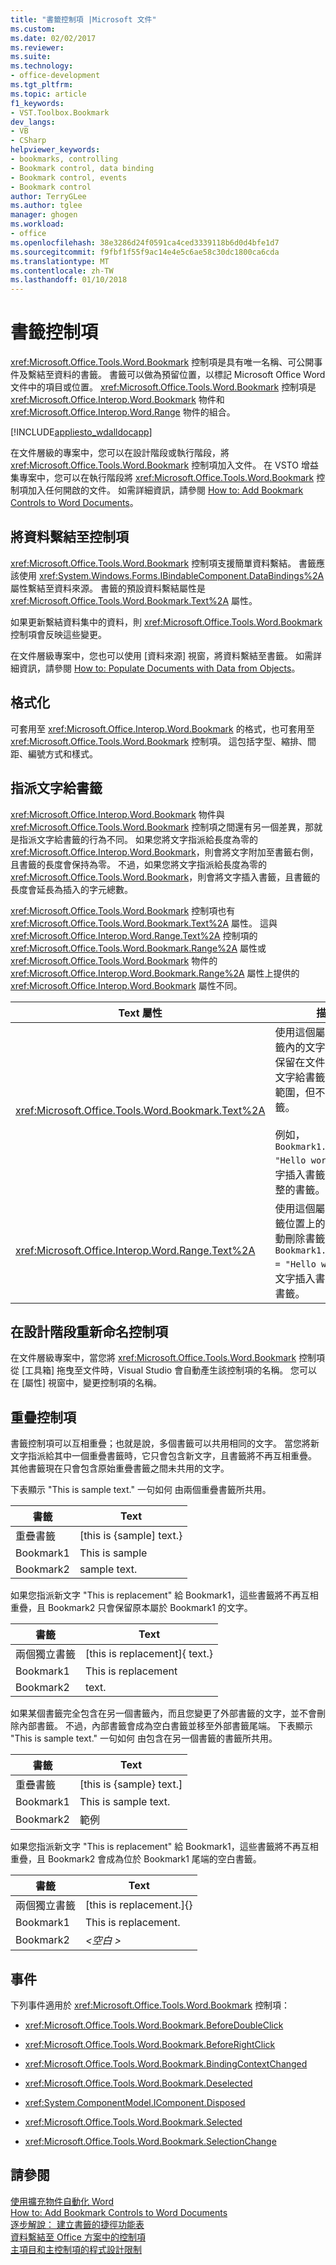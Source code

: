 ```yaml
---
title: "書籤控制項 |Microsoft 文件"
ms.custom: 
ms.date: 02/02/2017
ms.reviewer: 
ms.suite: 
ms.technology:
- office-development
ms.tgt_pltfrm: 
ms.topic: article
f1_keywords:
- VST.Toolbox.Bookmark
dev_langs:
- VB
- CSharp
helpviewer_keywords:
- bookmarks, controlling
- Bookmark control, data binding
- Bookmark control, events
- Bookmark control
author: TerryGLee
ms.author: tglee
manager: ghogen
ms.workload:
- office
ms.openlocfilehash: 38e3286d24f0591ca4ced3339118b6d0d4bfe1d7
ms.sourcegitcommit: f9fbf1f55f9ac14e4e5c6ae58c30dc1800ca6cda
ms.translationtype: MT
ms.contentlocale: zh-TW
ms.lasthandoff: 01/10/2018
---
```

# <a name="bookmark-control"></a>書籤控制項
  <xref:Microsoft.Office.Tools.Word.Bookmark> 控制項是具有唯一名稱、可公開事件及繫結至資料的書籤。 書籤可以做為預留位置，以標記 Microsoft Office Word 文件中的項目或位置。 <xref:Microsoft.Office.Tools.Word.Bookmark> 控制項是 <xref:Microsoft.Office.Interop.Word.Bookmark> 物件和 <xref:Microsoft.Office.Interop.Word.Range> 物件的組合。  
  
 [!INCLUDE[appliesto_wdalldocapp](../vsto/includes/appliesto-wdalldocapp-md.md)]  
  
 在文件層級的專案中，您可以在設計階段或執行階段，將 <xref:Microsoft.Office.Tools.Word.Bookmark> 控制項加入文件。 在 VSTO 增益集專案中，您可以在執行階段將 <xref:Microsoft.Office.Tools.Word.Bookmark> 控制項加入任何開啟的文件。 如需詳細資訊，請參閱 [How to: Add Bookmark Controls to Word Documents](../vsto/how-to-add-bookmark-controls-to-word-documents.md)。  
  
## <a name="binding-data-to-the-control"></a>將資料繫結至控制項  
 <xref:Microsoft.Office.Tools.Word.Bookmark> 控制項支援簡單資料繫結。 書籤應該使用 <xref:System.Windows.Forms.IBindableComponent.DataBindings%2A> 屬性繫結至資料來源。 書籤的預設資料繫結屬性是 <xref:Microsoft.Office.Tools.Word.Bookmark.Text%2A> 屬性。  
  
 如果更新繫結資料集中的資料，則 <xref:Microsoft.Office.Tools.Word.Bookmark> 控制項會反映這些變更。  
  
 在文件層級專案中，您也可以使用 [資料來源]  視窗，將資料繫結至書籤。 如需詳細資訊，請參閱 [How to: Populate Documents with Data from Objects](../vsto/how-to-populate-documents-with-data-from-objects.md)。  
  
## <a name="formatting"></a>格式化  
 可套用至 <xref:Microsoft.Office.Interop.Word.Bookmark> 的格式，也可套用至 <xref:Microsoft.Office.Tools.Word.Bookmark> 控制項。 這包括字型、縮排、間距、編號方式和樣式。  
  
## <a name="assigning-text-to-the-bookmark"></a>指派文字給書籤  
 <xref:Microsoft.Office.Interop.Word.Bookmark> 物件與 <xref:Microsoft.Office.Tools.Word.Bookmark> 控制項之間還有另一個差異，那就是指派文字給書籤的行為不同。 如果您將文字指派給長度為零的 <xref:Microsoft.Office.Interop.Word.Bookmark>，則會將文字附加至書籤右側，且書籤的長度會保持為零。 不過，如果您將文字指派給長度為零的 <xref:Microsoft.Office.Tools.Word.Bookmark>，則會將文字插入書籤，且書籤的長度會延長為插入的字元總數。  
  
 <xref:Microsoft.Office.Tools.Word.Bookmark> 控制項也有 <xref:Microsoft.Office.Tools.Word.Bookmark.Text%2A> 屬性。 這與 <xref:Microsoft.Office.Interop.Word.Range.Text%2A> 控制項的 <xref:Microsoft.Office.Tools.Word.Bookmark.Range%2A> 屬性或 <xref:Microsoft.Office.Tools.Word.Bookmark> 物件的 <xref:Microsoft.Office.Interop.Word.Bookmark.Range%2A> 屬性上提供的 <xref:Microsoft.Office.Interop.Word.Bookmark> 屬性不同。  
  
|Text 屬性|描述|  
|-------------------|-----------------|  
|<xref:Microsoft.Office.Tools.Word.Bookmark.Text%2A>|使用這個屬性可顯示書籤內的文字，並將書籤保留在文件上。 指派文字給書籤會擴充書籤範圍，但不會刪除書籤。<br /><br /> 例如， `Bookmark1.Text = "Hello world"` 會將文字插入書籤，並保留完整的書籤。|  
|<xref:Microsoft.Office.Interop.Word.Range.Text%2A>|使用這個屬性可顯示書籤位置上的文字，並自動刪除書籤。 例如， `Bookmark1.Range.Text = "Hello world"` 會將文字插入書籤，並刪除書籤。|  
  
## <a name="renaming-the-control-at-design-time"></a>在設計階段重新命名控制項  
 在文件層級專案中，當您將 <xref:Microsoft.Office.Tools.Word.Bookmark> 控制項從 [工具箱]  拖曳至文件時，Visual Studio 會自動產生該控制項的名稱。 您可以在 [屬性]  視窗中，變更控制項的名稱。  
  
## <a name="overlapping-controls"></a>重疊控制項  
 書籤控制項可以互相重疊；也就是說，多個書籤可以共用相同的文字。 當您將新文字指派給其中一個重疊書籤時，它只會包含新文字，且書籤將不再互相重疊。 其他書籤現在只會包含原始重疊書籤之間未共用的文字。  
  
 下表顯示 "This is sample text." 一句如何 由兩個重疊書籤所共用。  
  
|書籤|Text|  
|--------------|----------|  
|重疊書籤|[this is {sample] text.}|  
|Bookmark1|This is sample|  
|Bookmark2|sample text.|  
  
 如果您指派新文字 "This is replacement" 給 Bookmark1，這些書籤將不再互相重疊，且 Bookmark2 只會保留原本屬於 Bookmark1 的文字。  
  
|書籤|Text|  
|--------------|----------|  
|兩個獨立書籤|[this is replacement]{ text.}|  
|Bookmark1|This is replacement|  
|Bookmark2|text.|  
  
 如果某個書籤完全包含在另一個書籤內，而且您變更了外部書籤的文字，並不會刪除內部書籤。 不過，內部書籤會成為空白書籤並移至外部書籤尾端。 下表顯示 "This is sample text." 一句如何 由包含在另一個書籤的書籤所共用。  
  
|書籤|Text|  
|--------------|----------|  
|重疊書籤|[this is {sample} text.]|  
|Bookmark1|This is sample text.|  
|Bookmark2|範例|  
  
 如果您指派新文字 "This is replacement" 給 Bookmark1，這些書籤將不再互相重疊，且 Bookmark2 會成為位於 Bookmark1 尾端的空白書籤。  
  
|書籤|Text|  
|--------------|----------|  
|兩個獨立書籤|[this is replacement.]{}|  
|Bookmark1|This is replacement.|  
|Bookmark2|*\<空白 >*|  
  
## <a name="events"></a>事件  
 下列事件適用於 <xref:Microsoft.Office.Tools.Word.Bookmark> 控制項：  
  
-   <xref:Microsoft.Office.Tools.Word.Bookmark.BeforeDoubleClick>  
  
-   <xref:Microsoft.Office.Tools.Word.Bookmark.BeforeRightClick>  
  
-   <xref:Microsoft.Office.Tools.Word.Bookmark.BindingContextChanged>  
  
-   <xref:Microsoft.Office.Tools.Word.Bookmark.Deselected>  
  
-   <xref:System.ComponentModel.IComponent.Disposed>  
  
-   <xref:Microsoft.Office.Tools.Word.Bookmark.Selected>  
  
-   <xref:Microsoft.Office.Tools.Word.Bookmark.SelectionChange>  
  
## <a name="see-also"></a>請參閱  
 [使用擴充物件自動化 Word](../vsto/automating-word-by-using-extended-objects.md)   
 [How to: Add Bookmark Controls to Word Documents](../vsto/how-to-add-bookmark-controls-to-word-documents.md)   
 [逐步解說： 建立書籤的捷徑功能表](../vsto/walkthrough-creating-shortcut-menus-for-bookmarks.md)   
 [資料繫結至 Office 方案中的控制項](../vsto/binding-data-to-controls-in-office-solutions.md)   
 [主項目和主控制項的程式設計限制](../vsto/programmatic-limitations-of-host-items-and-host-controls.md)  
  
  